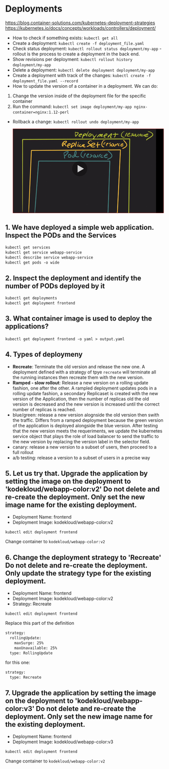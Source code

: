 # Deployments

https://blog.container-solutions.com/kubernetes-deployment-strategies
https://kubernetes.io/docs/concepts/workloads/controllers/deployment/

* How to check if something exists: `kubectl get all`
* Create a deployment: `kubectl create -f deployment_file.yaml`
* Check status deployment: `kubectl rollout status deployment/my-app` - rollout is the process to create a deployment in the back end.
* Show revisions per deployment: `kubectl rollout history deployment/my-app`
* Delete a deployment: `kubectl delete deployment deployment/my-app`
* Create a deployment with track of the changes: `kubectl create -f deployment_file.yaml --record`
* How to update the version of a container in a deployment. We can do:

1. Change the version inside of the deployment file for the specific container
2. Run the command: `kubectl set image deployment/my-app nginx-container=nginx:1.12-perl`

* Rollback a change: `kubectl rollout undo deployment/my-app`
  
  ![alt text](image/deployments.png "Hierarchy Resources")

## 1. We have deployed a simple web application. Inspect the PODs and the Services

```
kubectl get services
kubectl get service webapp-service
kubectl describe service webapp-service
kubectl get pods -o wide
```

## 2. Inspect the deployment and identify the number of PODs deployed by it

```
kubectl get deployments
kubectl get deployment frontend
```

## 3. What container image is used to deploy the applications?

`kubectl get deployment frontend -o yaml > output.yaml`

## 4. Types of deploymeny

* **Recreate**: Terminate the old version and release the new one. A deployment defined with a strategy of tpye `recreate` will terminate all the running instances then recreate them with the new version.
* **Ramped - slow rollout**: Release a new version on a rolling update fashion, one after the other. A rampled deployment updates pods in a rolling update fashion, a secondary Replicaset is created with the new version of the Application, then the number of replicas old the old version is decreased and the new version is increased until the correct number of replicas is reached.
* blue/green: release a new version alognside the old version then swith the traffic. Differs from a ramped deployment because the green version of the application is deployed alongside the blue version. After testing that the new version meets the requeriments, we update the kubernetes service object  that plays the role of load balancer to send the traffic to the new version by replacing the version label in the selector field.
* canary: release a new version to a subset of users, then proceed to a full rollout
* a/b testing: release a version to a subset of users in a precise way

## 5. Let us try that. Upgrade the application by setting the image on the deployment to 'kodekloud/webapp-color:v2' Do not delete and re-create the deployment. Only set the new image name for the existing deployment.

* Deployment Name: frontend
* Deployment Image: kodekloud/webapp-color:v2

```
kubectl edit deployment frontend
```
Change container to `kodekloud/webapp-color:v2`

## 6. Change the deployment strategy to 'Recreate' Do not delete and re-create the deployment. Only update the strategy type for the existing deployment.

* Deployment Name: frontend
* Deployment Image: kodekloud/webapp-color:v2
* Strategy: Recreate

```
kubectl edit deployment frontend
```

Replace this part of the definition 

```
strategy:
  rollingUpdate:
    maxSurge: 25%
    maxUnavailable: 25%
  type: RollingUpdate
```

for this one:

```
strategy:
  type: Recreate
```

## 7. Upgrade the application by setting the image on the deployment to 'kodekloud/webapp-color:v3' Do not delete and re-create the deployment. Only set the new image name for the existing deployment.

* Deployment Name: frontend
* Deployment Image: kodekloud/webapp-color:v3

```
kubectl edit deployment frontend
```

Change container to `kodekloud/webapp-color:v2`